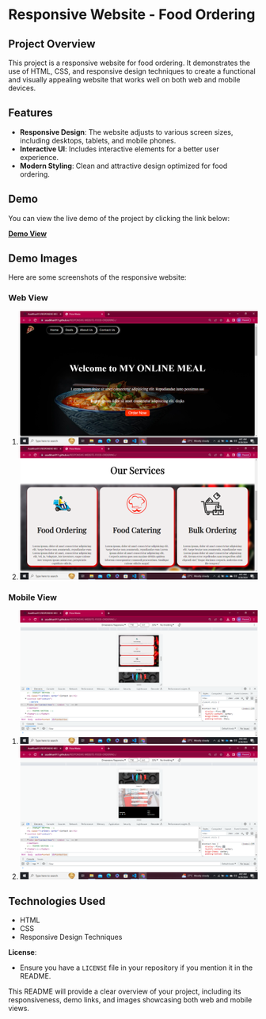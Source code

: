 # Responsive Website - Food Ordering

## Project Overview

This project is a responsive website for food ordering. It demonstrates the use of HTML, CSS, and responsive design techniques to create a functional and visually appealing website that works well on both web and mobile devices.

## Features

- **Responsive Design**: The website adjusts to various screen sizes, including desktops, tablets, and mobile phones.
- **Interactive UI**: Includes interactive elements for a better user experience.
- **Modern Styling**: Clean and attractive design optimized for food ordering.

## Demo

You can view the live demo of the project by clicking the link below:

[**Demo View**](https://your-demo-link.com)

## Demo Images

Here are some screenshots of the responsive website:

### Web View

1. ![Web View Screenshot 1](food1.png)
2. ![Web View Screenshot 2](food2.png)

### Mobile View

1. ![Mobile View Screenshot 1](food3.png)
2. ![Mobile View Screenshot 2](food4.png)

## Technologies Used

- HTML
- CSS
- Responsive Design Techniques

**License**:
   - Ensure you have a `LICENSE` file in your repository if you mention it in the README.

This README will provide a clear overview of your project, including its responsiveness, demo links, and images showcasing both web and mobile views.
